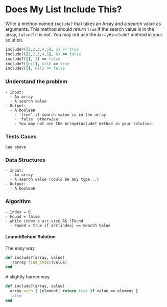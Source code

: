 # Does My List Include This?

Write a method named `include?` that takes an Array and a search value as arguments. This method should return `true` if the search value is in the array, `false` if it is not. You may not use the `Array#include?` method in your solution.

```ruby
include?([1,2,3,4,5], 3) == true
include?([1,2,3,4,5], 6) == false
include?([], 3) == false
include?([nil], nil) == true
include?([], nil) == false
```



### Understand the problem

```
- Input:
  - An array
  - A search value
- Output:
  - A boolean
    - 'true' if search value is in the array
    - 'false' otherwise
    - You may not use the Array#include? method in your solution.
```

### Tests Cases

```
See above
```

### Data Structures

```
- Input:
  - An array
  - A search value (could be any type...)
- Output:
  - A boolean
```

### Algorithm

```
- Index = 0
- Found = false
- while index < arr.size && !Found 
  - Found = true if arr[index] == Search Value
```



#### LaunchSchool Solution

The easy way

```ruby
def include?(array, value)
  !!array.find_index(value)
end
```

A slightly harder way

```ruby
def include?(array, value)
  array.each { |element| return true if value == element }
  false
end
```